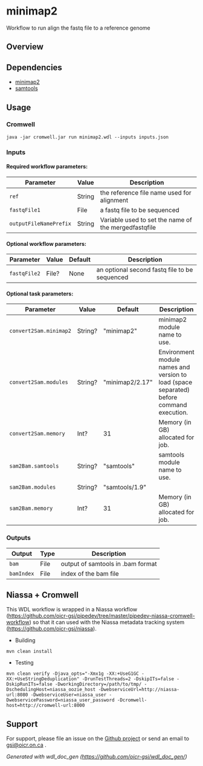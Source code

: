 # minimap2

Workflow to run align the fastq file to a reference genome

## Overview

## Dependencies

* [minimap2](https://github.com/lh3/minimap2)
* [samtools](https://github.com/samtools/samtools)


## Usage

### Cromwell
```
java -jar cromwell.jar run minimap2.wdl --inputs inputs.json
```

### Inputs

#### Required workflow parameters:
Parameter|Value|Description
---|---|---
`ref`|String|the reference file name used for alignment
`fastqFile1`|File|a fastq file to be sequenced
`outputFileNamePrefix`|String|Variable used to set the name of the mergedfastqfile


#### Optional workflow parameters:
Parameter|Value|Default|Description
---|---|---|---
`fastqFile2`|File?|None|an optional second fastq file to be sequenced


#### Optional task parameters:
Parameter|Value|Default|Description
---|---|---|---
`convert2Sam.minimap2`|String?|"minimap2"|minimap2 module name to use.
`convert2Sam.modules`|String?|"minimap2/2.17"|Environment module names and version to load (space separated) before command execution.
`convert2Sam.memory`|Int?|31|Memory (in GB) allocated for job.
`sam2Bam.samtools`|String?|"samtools"|samtools module name to use.
`sam2Bam.modules`|String?|"samtools/1.9"|
`sam2Bam.memory`|Int?|31|Memory (in GB) allocated for job.


### Outputs

Output | Type | Description
---|---|---
`bam`|File|output of samtools in .bam format
`bamIndex`|File|index of the bam file


## Niassa + Cromwell

This WDL workflow is wrapped in a Niassa workflow (https://github.com/oicr-gsi/pipedev/tree/master/pipedev-niassa-cromwell-workflow) so that it can used with the Niassa metadata tracking system (https://github.com/oicr-gsi/niassa).

* Building
```
mvn clean install
```

* Testing
```
mvn clean verify -Djava_opts="-Xmx1g -XX:+UseG1GC -XX:+UseStringDeduplication" -DrunTestThreads=2 -DskipITs=false -DskipRunITs=false -DworkingDirectory=/path/to/tmp/ -DschedulingHost=niassa_oozie_host -DwebserviceUrl=http://niassa-url:8080 -DwebserviceUser=niassa_user -DwebservicePassword=niassa_user_password -Dcromwell-host=http://cromwell-url:8000
```

## Support

For support, please file an issue on the [Github project](https://github.com/oicr-gsi) or send an email to gsi@oicr.on.ca .

_Generated with wdl_doc_gen (https://github.com/oicr-gsi/wdl_doc_gen/)_
